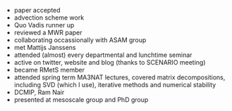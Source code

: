 - paper accepted
- advection scheme work
- Quo Vadis runner up
- reviewed a MWR paper
- collaborating occassionally with ASAM group
- met Mattijs Janssens
- attended (almost) every departmental and lunchtime seminar
- active on twitter, website and blog (thanks to SCENARIO meeting)
- became RMetS member
- attended spring term MA3NAT lectures, covered matrix decompositions, including SVD (which I use), iterative methods and numerical stability
- DCMIP, Ram Nair
- presented at mesoscale group and PhD group
